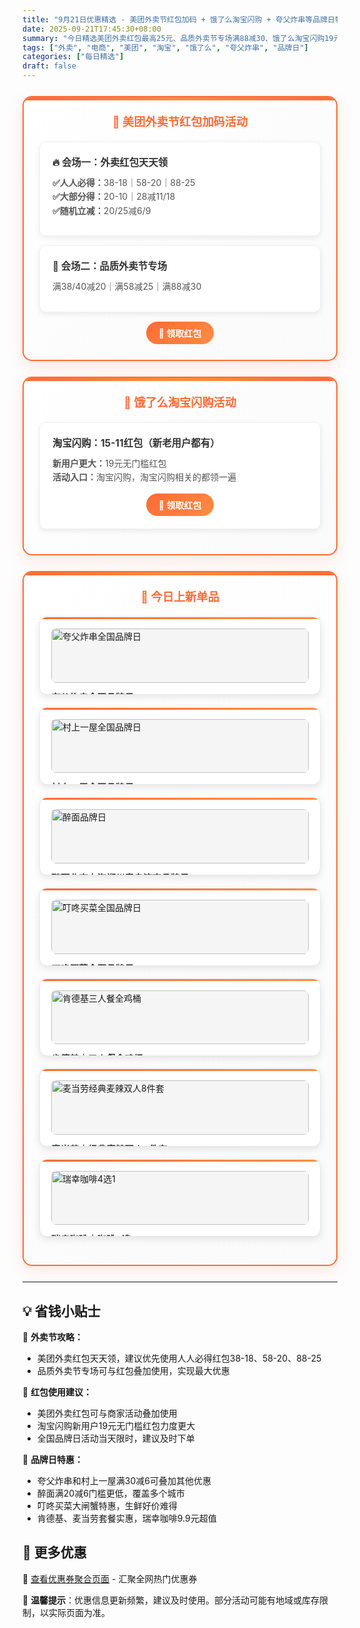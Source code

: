 ```yaml
---
title: "9月21日优惠精选 - 美团外卖节红包加码 + 饿了么淘宝闪购 + 夸父炸串等品牌日特惠"
date: 2025-09-21T17:45:30+08:00
summary: "今日精选美团外卖红包最高25元、品质外卖节专场满88减30、饿了么淘宝闪购19元无门槛红包、夸父炸串品牌日等热门优惠"
tags: ["外卖", "电商", "美团", "淘宝", "饿了么", "夸父炸串", "品牌日"]
categories: ["每日精选"]
draft: false
---
```


<style>
.deal-section {
    background: linear-gradient(135deg, #ffffff 0%, #fafafa 100%);
    border: 2px solid #ff6b35;
    border-radius: 15px;
    padding: 25px;
    margin: 25px 0;
    box-shadow: 0 8px 25px rgba(255, 107, 53, 0.15);
    position: relative;
    overflow: hidden;
}

.deal-section::before {
    content: '';
    position: absolute;
    top: 0;
    left: 0;
    right: 0;
    height: 5px;
    background: linear-gradient(90deg, #ff6b35, #ff8c42, #ff6b35);
}

.deal-section h3 {
    color: #ff6b35;
    margin-top: 0;
    margin-bottom: 20px;
    font-size: 1.3em;
    font-weight: bold;
    text-align: center;
    padding: 0 10px;
}

.deal-content {
    background: white;
    border-radius: 10px;
    padding: 20px;
    margin: 15px 0;
    border: 1px solid #f0f0f0;
    box-shadow: 0 3px 10px rgba(0, 0, 0, 0.08);
}

.deal-title {
    color: #333;
    font-weight: bold;
    font-size: 1.1em;
    margin-bottom: 12px;
    display: flex;
    align-items: center;
    gap: 8px;
}

.deal-items {
    line-height: 1.6;
    color: #555;
    margin: 8px 0;
}

.deal-items li {
    margin: 5px 0;
    padding-left: 5px;
}

.product-grid {
    display: grid;
    grid-template-columns: repeat(auto-fit, minmax(300px, 1fr));
    gap: 20px;
    margin: 20px 0;
}

.product-card {
    background: white;
    border-radius: 12px;
    padding: 18px;
    border: 1px solid #e8e8e8;
    box-shadow: 0 4px 12px rgba(0, 0, 0, 0.1);
    transition: all 0.3s ease;
    position: relative;
    overflow: hidden;
}

.product-card::before {
    content: '';
    position: absolute;
    top: 0;
    left: 0;
    right: 0;
    height: 3px;
    background: linear-gradient(90deg, #ff6b35, #ff8c42);
}

.product-card:hover {
    transform: translateY(-3px);
    box-shadow: 0 8px 20px rgba(0, 0, 0, 0.15);
}

.product-card img {
    width: 100%;
    height: auto;
    max-height: none;
    object-fit: contain;
    border-radius: 8px;
    margin-bottom: 12px;
    background: #f5f5f5;
}

.product-title {
    font-weight: bold;
    color: #333;
    margin-bottom: 8px;
    font-size: 1.05em;
}

.product-price {
    color: #ff6b35;
    font-size: 1.1em;
    font-weight: bold;
    line-height: 1.4;
}

.highlight-badge {
    background: linear-gradient(135deg, #ff6b35, #ff8c42);
    color: white;
    padding: 4px 12px;
    border-radius: 15px;
    font-size: 0.85em;
    font-weight: 600;
    display: inline-block;
    margin-bottom: 8px;
}

@media (max-width: 768px) {
    .deal-section {
        margin: 15px 0;
        padding: 20px 15px;
    }

    .product-grid {
        grid-template-columns: 1fr;
    }

    .product-card img {
        height: auto;
        max-height: none;
    }
}
</style>


<div class="deal-section">
<h3>🍔 美团外卖节红包加码活动</h3>

<div class="deal-content">
<div class="deal-title">🔥 会场一：外卖红包天天领</div>
<div class="deal-items">
<strong>✅人人必得：</strong>38-18｜58-20｜88-25<br>
<strong>✅大部分得：</strong>20-10｜28减11/18<br>
<strong>✅随机立减：</strong>20/25减6/9
</div>
</div>

<div class="deal-content">
<div class="deal-title">🧧 会场二：品质外卖节专场</div>
<div class="deal-items">
满38/40减20｜满58减25｜满88减30
</div>
</div>

<div style="margin-top: 15px; text-align: center;">
<a href="/coupons/" style="background: linear-gradient(135deg, #ff6b35, #ff8c42); color: white; padding: 8px 20px; border-radius: 20px; text-decoration: none; font-weight: bold; display: inline-block;">🎫 领取红包</a>
</div>

</div>

<div class="deal-section">
<h3>🛒 饿了么淘宝闪购活动</h3>

<div class="deal-content">
<div class="deal-title">淘宝闪购：15-11红包（新老用户都有）</div>
<div class="deal-items">
<strong>新用户更大：</strong>19元无门槛红包<br>
<strong>活动入口：</strong>淘宝闪购，淘宝闪购相关的都领一遍
</div>
<div style="margin-top: 15px; text-align: center;">
<a href="/coupons/" style="background: linear-gradient(135deg, #ff6b35, #ff8c42); color: white; padding: 8px 20px; border-radius: 20px; text-decoration: none; font-weight: bold; display: inline-block;">🛒 领取红包</a>
</div>
</div>

</div>

<div class="deal-section">
<h3>🎁 今日上新单品</h3>

<div class="product-grid">

<div class="product-card">
<img src="/images/daily/2025-09-21/kuafu.jpeg" alt="夸父炸串全国品牌日">
<div class="product-title">夸父炸串全国品牌日</div>
<div class="product-price">满30减6可叠加</div>
</div>

<div class="product-card">
<img src="/images/daily/2025-09-21/cunshang.jpeg" alt="村上一屋全国品牌日">
<div class="product-title">村上一屋全国品牌日</div>
<div class="product-price">满30减6可叠加</div>
</div>

<div class="product-card">
<img src="/images/daily/2025-09-21/zuimian.jpeg" alt="醉面品牌日">
<div class="product-title">醉面北京上海郑州青岛济南品牌日</div>
<div class="product-price">满20减6可叠加</div>
</div>

<div class="product-card">
<img src="/images/daily/2025-09-21/dingdong.jpeg" alt="叮咚买菜全国品牌日">
<div class="product-title">叮咚买菜全国品牌日</div>
<div class="product-price">大闸蟹69减20元</div>
</div>

<div class="product-card">
<img src="/images/daily/2025-09-21/kendeji.jpg" alt="肯德基三人餐全鸡桶">
<div class="product-title">肯德基｜三人餐全鸡桶</div>
<div class="product-price">到手价：59元</div>
</div>

<div class="product-card">
<img src="/images/daily/2025-09-21/maidanglao.jpg" alt="麦当劳经典麦辣双人8件套">
<div class="product-title">麦当劳｜经典麦辣双人8件套</div>
<div class="product-price">到手价：42.9元</div>
</div>

<div class="product-card">
<img src="/images/daily/2025-09-21/ruixing.jpg" alt="瑞幸咖啡4选1">
<div class="product-title">瑞幸咖啡｜咖啡4选1</div>
<div class="product-price">到手价：9.9元</div>
</div>

</div>

</div>

---

## 💡 省钱小贴士

🎯 **外卖节攻略：**
- 美团外卖红包天天领，建议优先使用人人必得红包38-18、58-20、88-25
- 品质外卖节专场可与红包叠加使用，实现最大优惠

🔄 **红包使用建议：**
- 美团外卖红包可与商家活动叠加使用
- 淘宝闪购新用户19元无门槛红包力度更大
- 全国品牌日活动当天限时，建议及时下单

🍔 **品牌日特惠：**
- 夸父炸串和村上一屋满30减6可叠加其他优惠
- 醉面满20减6门槛更低，覆盖多个城市
- 叮咚买菜大闸蟹特惠，生鲜好价难得
- 肯德基、麦当劳套餐实惠，瑞幸咖啡9.9元超值

## 📱 更多优惠

🔗 [查看优惠券聚合页面](/coupons/) - 汇聚全网热门优惠券

💬 **温馨提示**：优惠信息更新频繁，建议及时使用。部分活动可能有地域或库存限制，以实际页面为准。